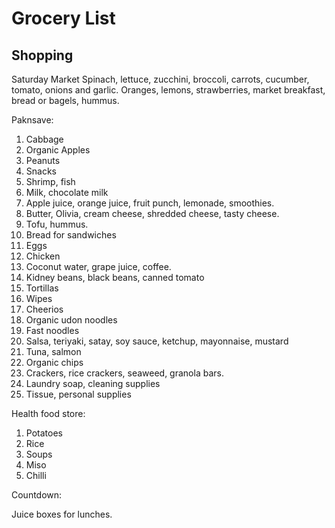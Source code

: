 # Grocery List
## Shopping
Saturday Market
Spinach, lettuce, zucchini, broccoli, carrots, cucumber, tomato, onions and garlic.
Oranges, lemons, strawberries, market breakfast, bread or bagels, hummus.   

Paknsave:

1. Cabbage
2. Organic Apples
3. Peanuts
4. Snacks
5. Shrimp, fish
6. Milk, chocolate milk
7. Apple juice, orange juice, fruit punch, lemonade, smoothies.  
8. Butter, Olivia, cream cheese, shredded cheese, tasty cheese.  
9. Tofu, hummus.  
10. Bread for sandwiches
11. Eggs
12. Chicken
13. Coconut water, grape juice, coffee.  
14. Kidney beans, black beans, canned tomato
15. Tortillas
16. Wipes
17. Cheerios
18. Organic udon noodles
19. Fast noodles
20. Salsa, teriyaki, satay, soy sauce, ketchup, mayonnaise, mustard
21. Tuna, salmon
22. Organic chips
23. Crackers, rice crackers, seaweed, granola bars.  
24. Laundry soap, cleaning supplies
25. Tissue, personal supplies

Health food store:

1. Potatoes
2. Rice
3. Soups
4. Miso
5. Chilli

Countdown:   

Juice boxes for lunches.